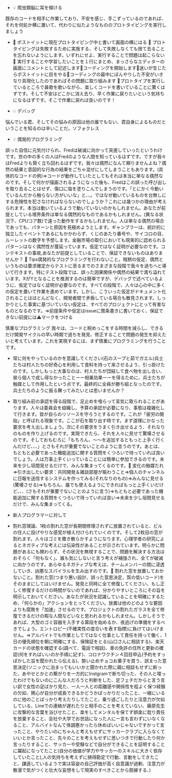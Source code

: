 - :bulb: 爬虫類脳に耳を傾ける

既存のコードを相手に作業しており、不安を感じ、手こずっているのであれば、それを何処か横に置いて、代わりに似たようなもののプロトタイピングを実行しましょう

- :lotus_position: ポストイットに現在プロトタイピング中と書いて画面の横にはる :lotus_position: プロトタイピングは失敗するために実施する、そして失敗しなくても捨て去ることを忘れないようにします。いずれにせよ、実行することで問題は起こらない :lotus_position: 実行することや学習したいことを１行にまとめ、まっさらなエディターの画面にコメントとして記述します:lotus_position:コーディングを開始します:lotus_position:迷いが生じたらポストイットに目をやる:lotus_position:コーディングの最中にぼんやりした不安がいきなり具現化したのであればその問題に取り組みます :lotus_position:プロトタイプを実行しているところで鼻歌を歌いながら、楽しくコードを書いていることに驚くはずです。そして不安はどこかに消え去り、早く作業に戻りたいという気持ちになるはずです。そこで作業に戻れば良いのです！

- :bulb: デバッグ

悩んでいる君、そしてその悩みの原因は他の誰でもない、君自身によるものだということを知るのは辛いことだ。ソフォクレス

- :bulb: 偶発的プログラミング

誤った自信に元気付けられ、Fredは破滅に向かって突進していったというわけです。世の中の多くの人はFredのような人間を知っているはずです。ですが我々はFredよりも賢く立ち回れるはずです。我々は偶然になんて頼りませんよね？偶然の結果と意図的な行為の結果をごちゃ混ぜにしてしまうこともあります。(具体的なコードの例)=>コードが動作していたとしてもそれは本当に単なる偶然なのです。そして何かが描画されるようになった後も、Fredはこの誤った呼び出しを取り去ることはせず、傷口に塩を塗りこんでしまうのです。「とにかく今動いているんだから触らない方がいいな」と、、。ではなぜ動いているものを台無しにする危険性を犯さなければならないのでしょうか？これには幾つかの理由が考えられます。本当は動いているようで動いていないのかもしれません。あなたが前提としている境界条件は単なる偶然的なものであるかもしれません。(異なる状況下、CPUコア数)で違った動作をするかもしれません。人は単なる偶然の場合であっても、パターンと原因を見極めようとします。ギャンブラーは、統計的に独立したイベントであるにもかかわらず、くじのあたり番号や、サイコロの目、ルーレットの数字を予想します。金融市場の取引においても現実的に認められるパターンはなく偶然性が蔓延っています。仮定ではなく証明が必要なのです。コンテキストの事故,あなたが前提としていることで、保証できないものはありませんか？
:tipping_hand_person: Tips偶発的なプログラミングを行わないこと。暗黙の仮定、偶然というものは要求確定からテストに至るまでのさまざまな段階で我々を過ちへと導いて行きます。特にテスト段階では、誤った因果関係や偶然の結果で満ち溢れています。XがYとなることを推測するのは簡単ですが、デバッグで述べているように、仮定ではなく証明が必要なのです。すべての段階で、人々は心の中に多くの仮定を置いて作業を進めています。しかし、こういった仮定がドキュメント化されることはほとんどなく、開発者間で矛盾している場合も散見されます。しっかりとした事実に基づいていない仮定は、すべてのプロジェクトにとって有害なものとなるのです。=>前提条件や仮定はissueに箇条書きに書いておく、保証できない前提には:warning:マークをつける

慎重なプログラミング
我々は、コードと睨めっこをする時間を減らし、できるだけ開発サイクルの早い時期で過ちを発見、修正することで問題の発生を抑えたいと考えています。これを実現するには、まず慎重にプログラミングを行うことです。


- 常に何をやっているのかを意識してください(石のスープと茹でガエル)兵士たちは村人たちの好奇心を利用して食料を持って来させるよう、引っ掛けたのです。しかしもっと大事なのは、村人たちが団結して食べ物を出し合い、彼ら個人で成し得なかったことーー相乗効果ーーを得るために、兵士たちが触媒として作用したという点です。最終的に全員が勝ち組となったのです。兵士たちのように振る舞ってみたいとは思いませんか？
- 取り組み前の承認を得る段階で、足止めを喰らって呆気に取られることがあります。人々は委員会を組織し、予算の承認が必要になり、事態は複雑化して行きます。皆が自らのリソースを守ろうとするのです。これが「疲労の開始」と呼ばれる現象です。ここが石を取り出す時です。まず道理にかなった要求を考え出しましょう。次にその要求をうまく引き出せるよう、それなりのものを作り上げるのです。実現できたら、それを人々に見せて驚嘆させるのです。そしておもむろに「もちろん、〜〜を追加するともっと上手く行くんだけど、、、」とさもそれが重要でないことのように言うのです。あとは、もともと必要であった機能追加に関する質問をくつろいで待っていれば良いでしょう。人は万事上手くいっていることには簡単に参加できるのです。未来を少し垣間見せるだけで、みんな集まってくるのです。:tipping_hand_person: 変化の触媒たれ=>引き出したい要求：共同開発＆雑談部屋が賑わうこと=>個人のチャンネルに日報を送信するシステムを作ってみる(それなりのもの)=>みんなに見せる(驚嘆させる)=>もちろん、誰でも使えるようにできればもっと上手くいだけど、、、(さもそれが重要でないことのように言う)=>もともと必要であった機能追加に関する質問をくつろいで待っていれば良い=>未来を少し垣間見せるだけで、みんな集まってくる。
- 新人プログラマーに対して





- 割れ窓理論、1枚の割れた窓が長期間修理されずに放置されていると、ビルの住人に投げやりな感覚が植え付けられていくのです。そして2枚目の窓が割れます。人々はゴミを撒き散らかすようになります。心理学者の研究によるとネガティブな考えには伝染性があることが示されています。明らかに問題があるにも関わらず、その状況を無視することで、問題を解決する方法はおそらく「何もなく」、誰も気にしないと言う考えが補強され、全てが破滅に向かうのです。あらゆるネガティブな考えは、チームメンバーの間に浸透していき、凶悪なスパイラルを生み出すのです。:tipping_hand_person: 割れた窓を放置しておかないこと。割れた窓(つまり悪い設計、誤った意思決定、質の低いコード)をそのままにしてはいけません。発見と同時に全て修復してください、もし正しく修復するだけの時間がないのであれば、分かりやすいところにその旨を明示しておいてください。あなたが状況を認識していることを明確にするため、「何らかの」アクションをとってください。放置は他のどのような要因よりも腐敗を「加速」させるのです。プロジェクトの割れたガラスを全て修復できるだけの暇な人間などいなと思われるかもしれません。しかしそうであれば、大型のゴミ容器を入手する算段を始めるか、夜逃げの準備をするべきでしょう。エントロピー(不確実性の度合いを表す指標)に負けてはいけません。=>アルバイトでも作業としてではなく仕事として責任を持って働く、1日の優先順位を朝に明確にする、保険証をとる(山口さんに相談する)、楽天カードの状態を確認する(調べて、電話で相談)、車の免許の住所と更新の確認(何をすればいいのか手順に記す)、コロナワクチン４回目申込(予約をすっぽかした旨を聞かれたら伝える)、酔い止めチョコお菓子を買う、誤まった意思決定(ソニックに泊まってもいいかと聞かれた際に親に相談もせずに断った、あやせとかとの繋がりを一方的にInstgramで断ち切った、その人と喋ったわけでもないのにこんな人だろうと判断をした、足フェチだからと言う言い訳で女性の足ばかり見た、一人一人との距離感や関係性を程よく保つ経験の欠如、関心が自分が成長できるかどうかばっかりだったこと、一緒にいるのに他のことばっかり考えたりしてたこと、乗り過ごしたりと注意力が欠如している、Lineでの連絡が遅れたりと相手のことを考えていない、藤原先生に攻撃的な言葉を浴びせたこと、楽をしてメンタルを保てず娯楽に耽り責任を放棄すること、会社や大学でお世話になった人に一言も言わずにいなくなること、アルバイトなんて体調悪かったら休めばいいじゃないですかって言ったこと、やりたいのにちゃんと考えもせずにサッカークラブに入らなくていいとか言ったこと、先々のことを考えもせずに思いつきで行動したり何か言ったりすること、サッカーや受験などで自分ができることを証明することに躍起になってたこと(自分の価値が学力やサッカーのスキルに大きく依存していたこと),人の気持ちを考えずに損得勘定で行動、言動をしてきたこと、謙遜しているようで実は容姿の自己評価が高く自意識が過剰、注意力が散漫で気がつくと壮大な妄想をして現実のすべきことから脱線する、)

